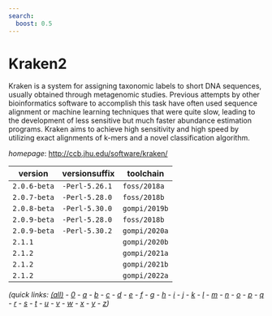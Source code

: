 ```yaml
---
search:
  boost: 0.5
---
```

# Kraken2

Kraken is a system for assigning taxonomic labels to short DNA sequences,  usually obtained through metagenomic studies. Previous attempts by other  bioinformatics software to accomplish this task have often used sequence  alignment or machine learning techniques that were quite slow, leading to  the development of less sensitive but much faster abundance estimation  programs. Kraken aims to achieve high sensitivity and high speed by  utilizing exact alignments of k-mers and a novel classification algorithm.

*homepage*: <http://ccb.jhu.edu/software/kraken/>

version | versionsuffix | toolchain
--------|---------------|----------
``2.0.6-beta`` | ``-Perl-5.26.1`` | ``foss/2018a``
``2.0.7-beta`` | ``-Perl-5.28.0`` | ``foss/2018b``
``2.0.8-beta`` | ``-Perl-5.30.0`` | ``gompi/2019b``
``2.0.9-beta`` | ``-Perl-5.28.0`` | ``foss/2018b``
``2.0.9-beta`` | ``-Perl-5.30.2`` | ``gompi/2020a``
``2.1.1`` |  | ``gompi/2020b``
``2.1.2`` |  | ``gompi/2021a``
``2.1.2`` |  | ``gompi/2021b``
``2.1.2`` |  | ``gompi/2022a``


*(quick links: [(all)](../index.md) - [0](../0/index.md) - [a](../a/index.md) - [b](../b/index.md) - [c](../c/index.md) - [d](../d/index.md) - [e](../e/index.md) - [f](../f/index.md) - [g](../g/index.md) - [h](../h/index.md) - [i](../i/index.md) - [j](../j/index.md) - [k](../k/index.md) - [l](../l/index.md) - [m](../m/index.md) - [n](../n/index.md) - [o](../o/index.md) - [p](../p/index.md) - [q](../q/index.md) - [r](../r/index.md) - [s](../s/index.md) - [t](../t/index.md) - [u](../u/index.md) - [v](../v/index.md) - [w](../w/index.md) - [x](../x/index.md) - [y](../y/index.md) - [z](../z/index.md))*

